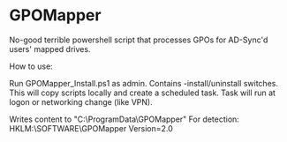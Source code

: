 # GPOMapper
No-good terrible powershell script that processes GPOs for AD-Sync'd users' mapped drives.

How to use:

Run GPOMapper_Install.ps1 as admin. Contains -install/uninstall switches. This will copy scripts
locally and create a scheduled task. Task will run at logon or networking change (like VPN).

Writes content to "C:\ProgramData\GPOMapper"
For detection: HKLM:\SOFTWARE\GPOMapper Version=2.0
